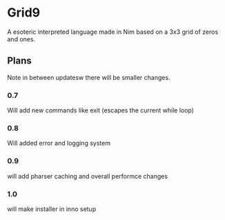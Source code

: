 # Grid9
A esoteric interpreted language made in Nim based on a 3x3 grid of zeros and ones.

## Plans
Note in between updatesw there will be smaller changes.

### 0.7
Will add new commands like exit (escapes the current while loop)

### 0.8
Will added error and logging system

### 0.9
will add pharser caching and overall performce changes

### 1.0
will make installer in inno setup

